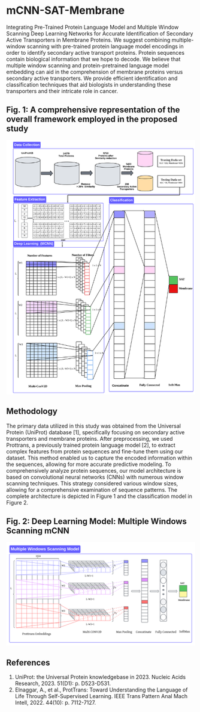 # mCNN-SAT-Membrane
Integrating Pre-Trained Protein Language Model and Multiple Window Scanning Deep Learning Networks for Accurate Identification of Secondary Active Transporters in Membrane Proteins.
We suggest combining multiple-window scanning with pre-trained protein language model encodings in order to identify secondary active transport proteins. Protein sequences contain biological information that we hope to decode. We believe that multiple window scanning and protein-pretrained language model embedding can aid in the comprehension of membrane proteins versus secondary active transporters. We provide efficient identification and classification techniques that aid biologists in understanding these transporters and their intricate role in cancer.

## Fig. 1: A comprehensive representation of the overall framework employed in the proposed study
![](https://github.com/Malik-glt/mCNN-SLC-Membrane/blob/main/Architecture%20of%20Project.png?raw=true)

## Methodology
The primary data utilized in this study was obtained from the Universal Protein (UniProt) database [1], specifically focusing on secondary active transporters and membrane proteins. After preprocessing, we used Prottrans, a previously trained protein language model [2], to extract complex features from protein sequences and fine-tune them using our dataset. This method enabled us to capture the encoded information within the sequences, allowing for more accurate predictive modeling. To comprehensively analyze protein sequences, our model architecture is based on convolutional neural networks (CNNs) with numerous window scanning techniques. This strategy considered various window sizes, allowing for a comprehensive examination of sequence patterns. The complete architecture is depicted in Figure 1 and the classification model in Figure 2.

## Fig. 2: Deep Learning Model: Multiple Windows Scanning mCNN

![](https://github.com/Malik-glt/mCNN-SLC-Membrane/blob/main/mCNN%20Model.png?raw=true)

## References
1.	UniProt: the Universal Protein knowledgebase in 2023. Nucleic Acids Research, 2023. 51(D1): p. D523-D531.
2.	Elnaggar, A., et al., ProtTrans: Toward Understanding the Language of Life Through Self-Supervised Learning. IEEE Trans Pattern Anal Mach Intell, 2022. 44(10): p. 7112-7127.
